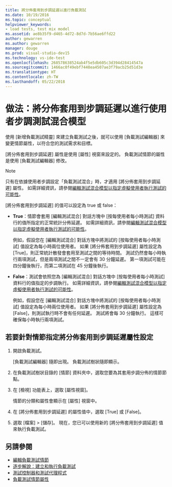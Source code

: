 ```yaml
---
title: 將分佈套用到步調延遲以進行負載測試
ms.date: 10/19/2016
ms.topic: conceptual
helpviewer_keywords:
- load tests, test mix model
ms.assetid: ae8b35f9-d465-4d72-8d7d-7b56ae6ffd22
author: gewarren
ms.author: gewarren
manager: douge
ms.prod: visual-studio-dev15
ms.technology: vs-ide-test
ms.openlocfilehash: 268578638524ab4f5e5db605c3d394d28414547a
ms.sourcegitcommit: 1466ac0f49ebf7448ea4507ae3f79acb25d51d3e
ms.translationtype: HT
ms.contentlocale: zh-TW
ms.lasthandoff: 05/22/2018
---
```

# <a name="how-to-apply-distribution-to-pacing-delay-for-a-user-pace-test-mix-model"></a>做法：將分佈套用到步調延遲以進行使用者步調測試混合模型

使用 [新增負載測試精靈] 來建立負載測試之後，就可以使用 [負載測試編輯器] 來變更情節屬性，以符合您的測試需求和目標。

[將分佈套用到步調延遲] 屬性是使用 [屬性] 視窗來設定的。 負載測試情節的屬性是使用 [負載測試編輯器] 修改。

> [!NOTE]
> 只有在依據使用者步調設定「負載測試混合」時，才適用 [將分佈套用到步調延遲] 屬性。 如需詳細資訊，請參閱[編輯測試混合模型以指定虛擬使用者執行測試的可能性](../test/edit-test-mix-models-to-specify-the-probability-of-a-virtual-user-running-a-test.md)。

[將分佈套用到步調延遲] 的值可以設定為 true 或 false：

- **True**：情節會套用 [編輯測試混合] 對話方塊中 [按每使用者每小時測試] 資料行的值所指定的正常統計分佈延遲。 如需詳細資訊，請參閱[編輯測試混合模型以指定虛擬使用者執行測試的可能性](../test/edit-test-mix-models-to-specify-the-probability-of-a-virtual-user-running-a-test.md)。

     例如，假設您在 [編輯測試混合] 對話方塊中將測試的 [按每使用者每小時測試] 值設定為每小時兩位使用者。 如果 [將分佈套用到步調延遲] 屬性設定為 [True]，則正常統計散發會套用至測試之間的等待時間。 測試仍然會每小時執行兩項測試，但是兩項測試之間不一定會有 30 分鐘延遲。 第一項測試可能在四分鐘後執行，而第二項測試在 45 分鐘後執行。

- **False**：測試會依照您為 [編輯測試混合] 對話方塊中 [按每使用者每小時測試] 資料行的值指定的步調執行。 如需詳細資訊，請參閱[編輯測試混合模型以指定虛擬使用者執行測試的可能性](../test/edit-test-mix-models-to-specify-the-probability-of-a-virtual-user-running-a-test.md)。

     例如，假設您在 [編輯測試混合] 對話方塊中將測試的 [按每使用者每小時測試] 值設定為每小時兩位使用者。 如果 [將分佈套用到步調延遲] 屬性設定為 [False]，則測試執行時不會有任何延遲。 測試將會每 30 分鐘執行。 這樣可確保每小時執行兩項測試。

## <a name="to-specify-the-apply-distribution-to-pacing-delay-property-setting-for-a-scenario"></a>若要針對情節指定將分佈套用到步調延遲屬性設定

1. 開啟負載測試。

   [負載測試編輯器] 隨即出現。 負載測試樹狀隨即顯示。

2. 在負載測試樹狀目錄的 [情節] 資料夾中，選取您要為其套用步調分佈的情節節點。

3. 在 [檢視] 功能表上，選取 [屬性視窗]。

   情節的分類和屬性會顯示在 [屬性] 視窗中。

4. 在 [將分佈套用到步調延遲] 的屬性值中，選取 [True] 或 [False]。

5. 選取 [檔案] > [儲存]。 現在，您已可以使用新的 [將分佈套用到步調延遲] 值來執行負載測試。

## <a name="see-also"></a>另請參閱

- [編輯負載測試情節](../test/edit-load-test-scenarios.md)
- [逐步解說：建立和執行負載測試](../test/walkthrough-create-and-run-a-load-test.md)
- [測試控制器和測試代理程式](configure-test-agents-and-controllers-for-load-tests.md)
- [負載測試情節屬性](../test/load-test-scenario-properties.md)